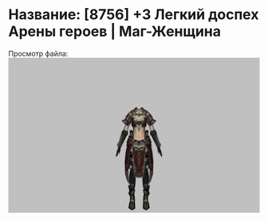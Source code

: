 # Название: [8756] +3 Легкий доспех Арены героев | Маг-Женщина

Просмотр файла:
![p050031.png](p050031.png)
